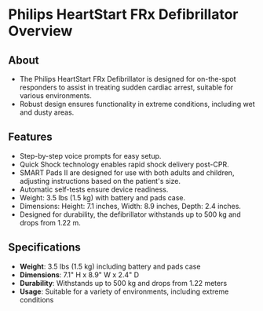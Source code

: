 # Philips HeartStart FRx Defibrillator Overview

## About

- The Philips HeartStart FRx Defibrillator is designed for on-the-spot responders to assist in treating sudden cardiac arrest, suitable for various environments.
- Robust design ensures functionality in extreme conditions, including wet and dusty areas.

## Features

- Step-by-step voice prompts for easy setup.
- Quick Shock technology enables rapid shock delivery post-CPR.
- SMART Pads II are designed for use with both adults and children, adjusting instructions based on the patient's size.
- Automatic self-tests ensure device readiness.
- Weight: 3.5 lbs (1.5 kg) with battery and pads case.
- Dimensions: Height: 7.1 inches, Width: 8.9 inches, Depth: 2.4 inches.
- Designed for durability, the defibrillator withstands up to 500 kg and drops from 1.22 m.

## Specifications

- **Weight**: 3.5 lbs (1.5 kg) including battery and pads case
- **Dimensions**: 7.1" H x 8.9" W x 2.4" D
- **Durability**: Withstands up to 500 kg and drops from 1.22 meters
- **Usage**: Suitable for a variety of environments, including extreme conditions
